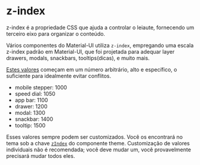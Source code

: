 # z-index

<p class="description">z-index é a propriedade CSS que ajuda a controlar o leiaute, fornecendo um terceiro eixo para organizar o conteúdo.</p>

Vários componentes do Material-UI utiliza `z-index`, empregando uma escala z-index padrão em Material-UI, que foi projetada para adequar layer drawers, modals, snackbars, tooltips(dicas), e muito mais.

[Estes valores](https://github.com/mui-org/material-ui/blob/master/packages/material-ui/src/styles/zIndex.js) começam em um número arbitrário, alto e específico, o suficiente para idealmente evitar conflitos.

- mobile stepper: 1000
- speed dial: 1050
- app bar: 1100
- drawer: 1200
- modal: 1300
- snackbar: 1400
- tooltip: 1500

Esses valores sempre podem ser customizados. Você os encontrará no tema sob a chave [`zIndex`](/customization/default-theme/?expend-path=$.zIndex) do componente theme. Customização de valores individuais não é recomendada; você deve mudar um, você provavelmente precisará mudar todos eles.